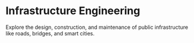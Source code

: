 # Infrastructure Engineering

Explore the design, construction, and maintenance of public infrastructure like roads, bridges, and smart cities.